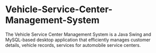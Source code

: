 # Vehicle-Service-Center-Management-System
The Vehicle Service Center Management System is a Java Swing and MySQL-based desktop application that efficiently manages customer details, vehicle records, services for automobile service centers.
